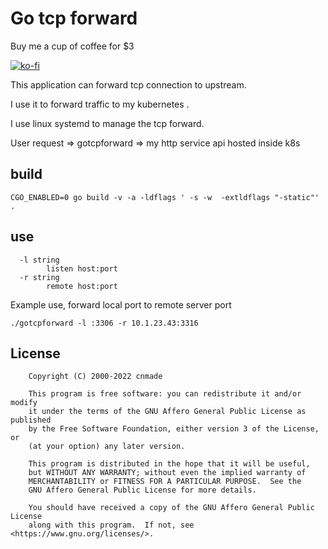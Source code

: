 # Go tcp forward

Buy me a cup of coffee for $3

[![ko-fi](https://ko-fi.com/img/githubbutton_sm.svg)](https://ko-fi.com/M4M54KKIF)

This application can forward tcp connection to upstream.

I use it to forward traffic to my kubernetes .

I use linux systemd to manage the tcp forward.

User request  => gotcpforward  =>   my http service api hosted inside k8s

## build

```
CGO_ENABLED=0 go build -v -a -ldflags ' -s -w  -extldflags "-static"' .
```

## use

```
  -l string
    	listen host:port
  -r string
    	remote host:port

```

Example use, forward local port to remote server port

```
./gotcpforward -l :3306 -r 10.1.23.43:3316
```


## License

```
    Copyright (C) 2000-2022 cnmade

    This program is free software: you can redistribute it and/or modify
    it under the terms of the GNU Affero General Public License as published
    by the Free Software Foundation, either version 3 of the License, or
    (at your option) any later version.

    This program is distributed in the hope that it will be useful,
    but WITHOUT ANY WARRANTY; without even the implied warranty of
    MERCHANTABILITY or FITNESS FOR A PARTICULAR PURPOSE.  See the
    GNU Affero General Public License for more details.

    You should have received a copy of the GNU Affero General Public License
    along with this program.  If not, see <https://www.gnu.org/licenses/>.
```

